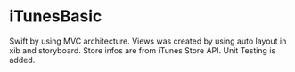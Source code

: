# iTunesBasic
Swift by using MVC architecture. Views was created by using auto layout in xib and storyboard. Store infos are from iTunes Store API. Unit Testing is added.
